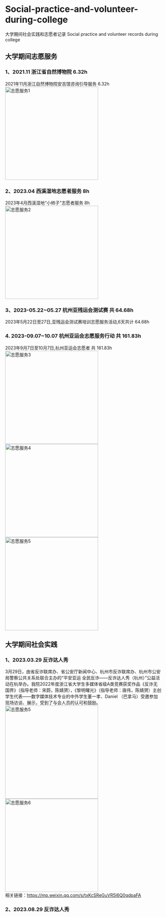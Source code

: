 # Social-practice-and-volunteer-during-college
大学期间社会实践和志愿者记录
Social practice and volunteer records during college

## 大学期间志愿服务
### 1、2021.11 浙江省自然博物院 6.32h
2021年11月浙江自然博物院安吉馆咨询引导服务 6.32h<br/>
<img src="https://github.com/user-attachments/assets/e9020fd1-093d-4c61-a109-4a9f8a18efd6" alt="志愿服务1" width="300"/>
### 2、2023.04 西溪湿地志愿者服务 8h
2023年4月西溪湿地“小柿子”志愿者服务 8h<br/>
<img src="https://github.com/user-attachments/assets/b3e86fcc-95e7-45a8-9af0-7f2f5045f43d" alt="志愿服务2" width="300"/>
### 3、2023-05.22~05.27 杭州亚残运会测试赛 共 64.68h
2023年5月22日至27日,亚残运会测试赛培训志愿服务活动,6天共计 64.68h<br/>
### 4. 2023-09.07~10.07 杭州亚运会志愿服务行动 共 161.83h
2023年9月7日至10月7日,杭州亚运会志愿者 共 161.83h<br/>
<img src="https://github.com/user-attachments/assets/2e7cb9c9-3a7e-405f-b6ad-fed90d2de4d4" alt="志愿服务3" width="300"/>
<img src="https://github.com/user-attachments/assets/f994c776-40be-43d4-96ec-ba0f39006378" alt="志愿服务4" width="300"/>
<img src="https://github.com/user-attachments/assets/06db1605-9ddc-44ac-918e-0ad0919b50fb" alt="志愿服务5" width="300"/>

## 大学期间社会实践

### 1、2023.03.29 反诈达人秀
3月29日，由省反诈联席办、省公安厅新闻中心、杭州市反诈联席办、杭州市公安局警察公共关系处联合主办的“平安亚运 全民反诈——反诈达人秀（杭州）”公益活动在杭举办。我院2022年度浙江省大学生多媒体省级A类竞赛获奖作品《反诈无国界》（指导老师：宋蔚，陈婧赟），《黎明曙光》（指导老师：唐伟，陈婧赟）主创学生代表——数字媒体技术专业的中外学生董一孝、Daniel （巴拿马）受邀参加现场访谈、展示，受到了与会人员的认可和鼓励。<br/>
<img src="https://github.com/user-attachments/assets/6ac67106-2a46-4474-90e6-caa05f353b13" alt="志愿服务5" width="300"/> <br/>
<img src="https://github.com/user-attachments/assets/c6a1f77a-210f-4b64-8c43-85e8d1aab3f5" alt="志愿服务6" width="300"/> <br/>
相关链接：https://mp.weixin.qq.com/s/txKcSReGuVR5l6Q0qdpaFA

### 2、2023.08.29 反诈达人秀





